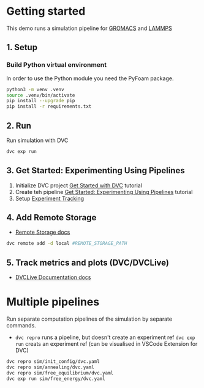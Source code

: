 # Getting started
This demo runs a simulation pipeline for [GROMACS](https://tutorials.gromacs.org/) and [LAMMPS](https://lammps.org/#gsc.tab=0)

## 1. Setup

### Build Python virtual environment
In order to use the Python module you need the PyFoam package.
```bash
python3 -m venv .venv
source .venv/bin/activate
pip install --upgrade pip
pip install -r requirements.txt 
``` 


## 2. Run

Run simulation with DVC
```bash
dvc exp run
```

## 3. Get Started: Experimenting Using Pipelines

1. Initialize DVC project [Get Started with DVC](https://dvc.org/doc/start#get-started-with-dvc) tutorial
2. Create teh pipeline [Get Started: Experimenting Using Pipelines](https://dvc.org/doc/start/experiments/experiment-pipelines#visualizing-the-experiment-dag) tutorial
3. Setup [Experiment Tracking](https://dvc.org/doc/start/experiments/experiment-tracking#get-started-experiment-tracking)

## 4. Add Remote Storage 

- [Remote Storage docs](https://dvc.org/doc/user-guide/data-management/remote-storage#remote-storage)
```bash
dvc remote add -d local #REMOTE_STORAGE_PATH
```

## 5. Track metrics and plots (DVC/DVCLive)

- [DVCLive Documentation docs](https://dvc.org/doc/dvclive?tab=Metrics#dvclive-documentation) 



# Multiple pipelines 

Run separate computation pipelines of the simulation by separate commands. 
- `dvc repro` runs a pipeline, but doesn't create an experiment ref
  `dvc exp run` creats an experiment ref (can be visualised in VSCode Extension for DVC)

```bash
dvc repro sim/init_config/dvc.yaml  
dvc repro sim/annealing/dvc.yaml   
dvc repro sim/free_equilibrium/dvc.yaml
dvc exp run sim/free_energy/dvc.yaml 

```